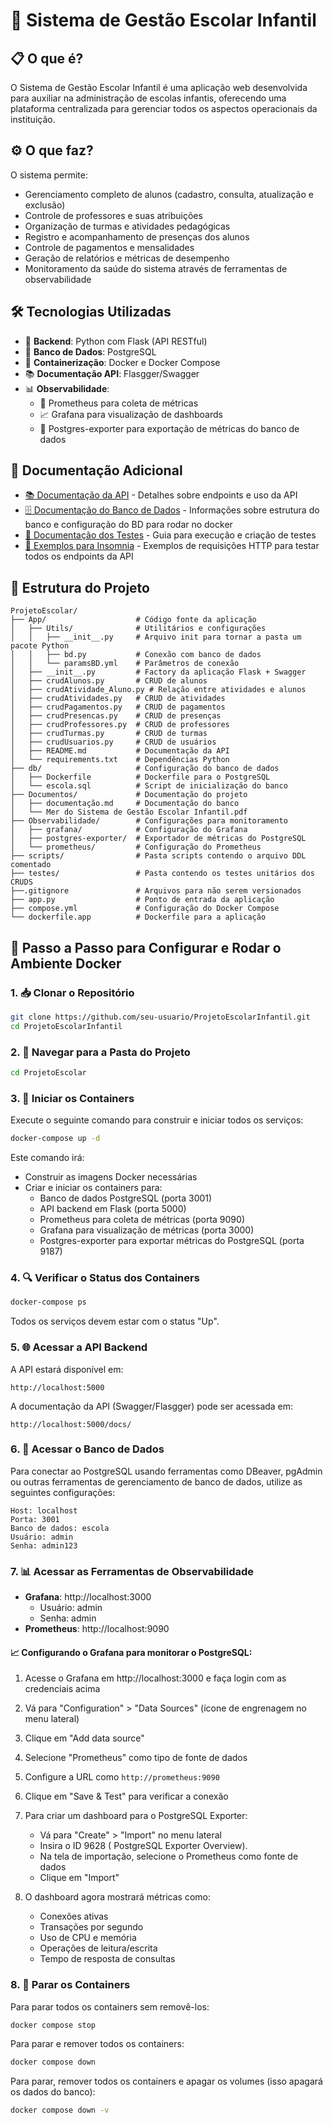 # 🏫 Sistema de Gestão Escolar Infantil

## 📋 O que é?
O Sistema de Gestão Escolar Infantil é uma aplicação web desenvolvida para auxiliar na administração de escolas infantis, oferecendo uma plataforma centralizada para gerenciar todos os aspectos operacionais da instituição.

## ⚙️ O que faz?
O sistema permite:
- Gerenciamento completo de alunos (cadastro, consulta, atualização e exclusão)
- Controle de professores e suas atribuições
- Organização de turmas e atividades pedagógicas
- Registro e acompanhamento de presenças dos alunos
- Controle de pagamentos e mensalidades
- Geração de relatórios e métricas de desempenho
- Monitoramento da saúde do sistema através de ferramentas de observabilidade

## 🛠️ Tecnologias Utilizadas
- 🐍 **Backend**: Python com Flask (API RESTful)
- 🐘 **Banco de Dados**: PostgreSQL
- 🐳 **Containerização**: Docker e Docker Compose
- 📚 **Documentação API**: Flasgger/Swagger
- 📊 **Observabilidade**:
  - 📡 Prometheus para coleta de métricas
  - 📈 Grafana para visualização de dashboards
  - 🔄 Postgres-exporter para exportação de métricas do banco de dados

## 📖 Documentação Adicional
- [📚 Documentação da API](ProjetoEscolar/App/README.md) - Detalhes sobre endpoints e uso da API
- [🗄️ Documentação do Banco de Dados](ProjetoEscolar/Documentos/documentação.md) - Informações sobre estrutura do banco e configuração do BD para rodar no docker
- [🧪 Documentação dos Testes](ProjetoEscolar/testes/README.md) - Guia para execução e criação de testes
- [🔧 Exemplos para Insomnia](ProjetoEscolar/exemplos_insomnia.md) - Exemplos de requisições HTTP para testar todos os endpoints da API

## 📁 Estrutura do Projeto
```
ProjetoEscolar/
├── App/                    # Código fonte da aplicação
│   ├── Utils/              # Utilitários e configurações
│   │   ├── __init__.py     # Arquivo init para tornar a pasta um pacote Python
│   │   ├── bd.py           # Conexão com banco de dados
│   │   └── paramsBD.yml    # Parâmetros de conexão
│   ├── __init__.py         # Factory da aplicação Flask + Swagger
│   ├── crudAlunos.py       # CRUD de alunos
│   ├── crudAtividade_Aluno.py # Relação entre atividades e alunos
│   ├── crudAtividades.py   # CRUD de atividades
│   ├── crudPagamentos.py   # CRUD de pagamentos
│   ├── crudPresencas.py    # CRUD de presenças
│   ├── crudProfessores.py  # CRUD de professores
│   ├── crudTurmas.py       # CRUD de turmas
│   ├── crudUsuarios.py     # CRUD de usuários
│   ├── README.md           # Documentação da API
│   └── requirements.txt    # Dependências Python
├── db/                     # Configuração do banco de dados
│   ├── Dockerfile          # Dockerfile para o PostgreSQL
│   └── escola.sql          # Script de inicialização do banco
├── Documentos/             # Documentação do projeto
│   ├── documentação.md     # Documentação do banco
│   └── Mer do Sistema de Gestão Escolar Infantil.pdf
├── Observabilidade/        # Configurações para monitoramento
│   ├── grafana/            # Configuração do Grafana
│   ├── postgres-exporter/  # Exportador de métricas do PostgreSQL
│   └── prometheus/         # Configuração do Prometheus
├── scripts/                # Pasta scripts contendo o arquivo DDL comentado
├── testes/                 # Pasta contendo os testes unitários dos CRUDS
├──.gitignore               # Arquivos para não serem versionados
├── app.py                  # Ponto de entrada da aplicação
├── compose.yml             # Configuração do Docker Compose
└── dockerfile.app          # Dockerfile para a aplicação
```

## 🚀 Passo a Passo para Configurar e Rodar o Ambiente Docker

### 1. 📥 Clonar o Repositório
```bash
git clone https://github.com/seu-usuario/ProjetoEscolarInfantil.git
cd ProjetoEscolarInfantil
```

### 2. 📂 Navegar para a Pasta do Projeto
```bash
cd ProjetoEscolar
```

### 3. 🐳 Iniciar os Containers
Execute o seguinte comando para construir e iniciar todos os serviços:
```bash
docker-compose up -d
```

Este comando irá:
- Construir as imagens Docker necessárias
- Criar e iniciar os containers para:
  - Banco de dados PostgreSQL (porta 3001)
  - API backend em Flask (porta 5000)
  - Prometheus para coleta de métricas (porta 9090)
  - Grafana para visualização de métricas (porta 3000)
  - Postgres-exporter para exportar métricas do PostgreSQL (porta 9187)

### 4. 🔍 Verificar o Status dos Containers
```bash
docker-compose ps
```

Todos os serviços devem estar com o status "Up".

### 5. 🌐 Acessar a API Backend
A API estará disponível em:
```
http://localhost:5000
```

A documentação da API (Swagger/Flasgger) pode ser acessada em:
```
http://localhost:5000/docs/
```

### 6. 💾 Acessar o Banco de Dados
Para conectar ao PostgreSQL usando ferramentas como DBeaver, pgAdmin ou outras ferramentas de gerenciamento de banco de dados, utilize as seguintes configurações:
```
Host: localhost
Porta: 3001
Banco de dados: escola
Usuário: admin
Senha: admin123
```

### 7. 📊 Acessar as Ferramentas de Observabilidade
- **Grafana**: http://localhost:3000
  - Usuário: admin
  - Senha: admin
- **Prometheus**: http://localhost:9090

#### 📈 Configurando o Grafana para monitorar o PostgreSQL:

1. Acesse o Grafana em http://localhost:3000 e faça login com as credenciais acima
2. Vá para "Configuration" > "Data Sources" (ícone de engrenagem no menu lateral)
3. Clique em "Add data source"
4. Selecione "Prometheus" como tipo de fonte de dados
5. Configure a URL como `http://prometheus:9090`
6. Clique em "Save & Test" para verificar a conexão

7. Para criar um dashboard para o PostgreSQL Exporter:
   - Vá para "Create" > "Import" no menu lateral
   - Insira o ID 9628 ( PostgreSQL Exporter Overview).
   - Na tela de importação, selecione o Prometheus como fonte de dados
   - Clique em "Import"

8. O dashboard agora mostrará métricas como:
   - Conexões ativas
   - Transações por segundo
   - Uso de CPU e memória
   - Operações de leitura/escrita
   - Tempo de resposta de consultas

### 8. 🛑 Parar os Containers
Para parar todos os containers sem removê-los:
```bash
docker compose stop
```

Para parar e remover todos os containers:
```bash
docker compose down
```

Para parar, remover todos os containers e apagar os volumes (isso apagará os dados do banco):
```bash
docker compose down -v
```